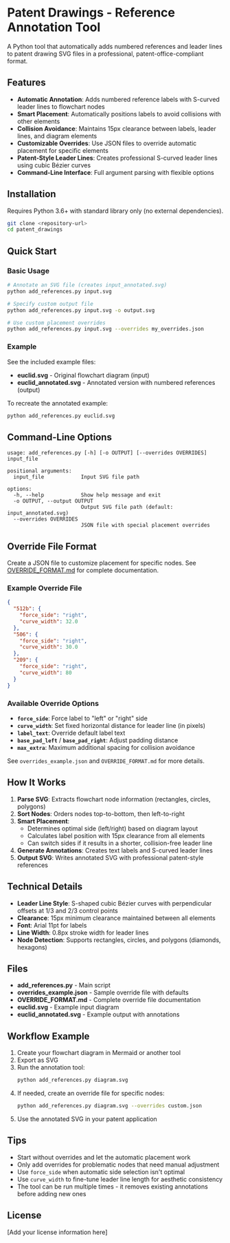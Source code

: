 # Patent Drawings - Reference Annotation Tool

A Python tool that automatically adds numbered references and leader lines to patent drawing SVG files in a professional, patent-office-compliant format.

## Features

- **Automatic Annotation**: Adds numbered reference labels with S-curved leader lines to flowchart nodes
- **Smart Placement**: Automatically positions labels to avoid collisions with other elements
- **Collision Avoidance**: Maintains 15px clearance between labels, leader lines, and diagram elements
- **Customizable Overrides**: Use JSON files to override automatic placement for specific elements
- **Patent-Style Leader Lines**: Creates professional S-curved leader lines using cubic Bézier curves
- **Command-Line Interface**: Full argument parsing with flexible options

## Installation

Requires Python 3.6+ with standard library only (no external dependencies).

```bash
git clone <repository-url>
cd patent_drawings
```

## Quick Start

### Basic Usage

```bash
# Annotate an SVG file (creates input_annotated.svg)
python add_references.py input.svg

# Specify custom output file
python add_references.py input.svg -o output.svg

# Use custom placement overrides
python add_references.py input.svg --overrides my_overrides.json
```

### Example

See the included example files:
- **euclid.svg** - Original flowchart diagram (input)
- **euclid_annotated.svg** - Annotated version with numbered references (output)

To recreate the annotated example:
```bash
python add_references.py euclid.svg
```

## Command-Line Options

```
usage: add_references.py [-h] [-o OUTPUT] [--overrides OVERRIDES] input_file

positional arguments:
  input_file            Input SVG file path

options:
  -h, --help            Show help message and exit
  -o OUTPUT, --output OUTPUT
                        Output SVG file path (default: input_annotated.svg)
  --overrides OVERRIDES
                        JSON file with special placement overrides
```

## Override File Format

Create a JSON file to customize placement for specific nodes. See [OVERRIDE_FORMAT.md](OVERRIDE_FORMAT.md) for complete documentation.

### Example Override File

```json
{
  "512b": {
    "force_side": "right",
    "curve_width": 32.0
  },
  "506": {
    "force_side": "right",
    "curve_width": 30.0
  },
  "209": {
    "force_side": "right",
    "curve_width": 80
  }
}
```

### Available Override Options

- **`force_side`**: Force label to "left" or "right" side
- **`curve_width`**: Set fixed horizontal distance for leader line (in pixels)
- **`label_text`**: Override default label text
- **`base_pad_left`** / **`base_pad_right`**: Adjust padding distance
- **`max_extra`**: Maximum additional spacing for collision avoidance

See `overrides_example.json` and `OVERRIDE_FORMAT.md` for more details.

## How It Works

1. **Parse SVG**: Extracts flowchart node information (rectangles, circles, polygons)
2. **Sort Nodes**: Orders nodes top-to-bottom, then left-to-right
3. **Smart Placement**:
   - Determines optimal side (left/right) based on diagram layout
   - Calculates label position with 15px clearance from all elements
   - Can switch sides if it results in a shorter, collision-free leader line
4. **Generate Annotations**: Creates text labels and S-curved leader lines
5. **Output SVG**: Writes annotated SVG with professional patent-style references

## Technical Details

- **Leader Line Style**: S-shaped cubic Bézier curves with perpendicular offsets at 1/3 and 2/3 control points
- **Clearance**: 15px minimum clearance maintained between all elements
- **Font**: Arial 11pt for labels
- **Line Width**: 0.8px stroke width for leader lines
- **Node Detection**: Supports rectangles, circles, and polygons (diamonds, hexagons)

## Files

- **add_references.py** - Main script
- **overrides_example.json** - Sample override file with defaults
- **OVERRIDE_FORMAT.md** - Complete override file documentation
- **euclid.svg** - Example input diagram
- **euclid_annotated.svg** - Example output with annotations

## Workflow Example

1. Create your flowchart diagram in Mermaid or another tool
2. Export as SVG
3. Run the annotation tool:
   ```bash
   python add_references.py diagram.svg
   ```
4. If needed, create an override file for specific nodes:
   ```bash
   python add_references.py diagram.svg --overrides custom.json
   ```
5. Use the annotated SVG in your patent application

## Tips

- Start without overrides and let the automatic placement work
- Only add overrides for problematic nodes that need manual adjustment
- Use `force_side` when automatic side selection isn't optimal
- Use `curve_width` to fine-tune leader line length for aesthetic consistency
- The tool can be run multiple times - it removes existing annotations before adding new ones

## License

[Add your license information here] 
